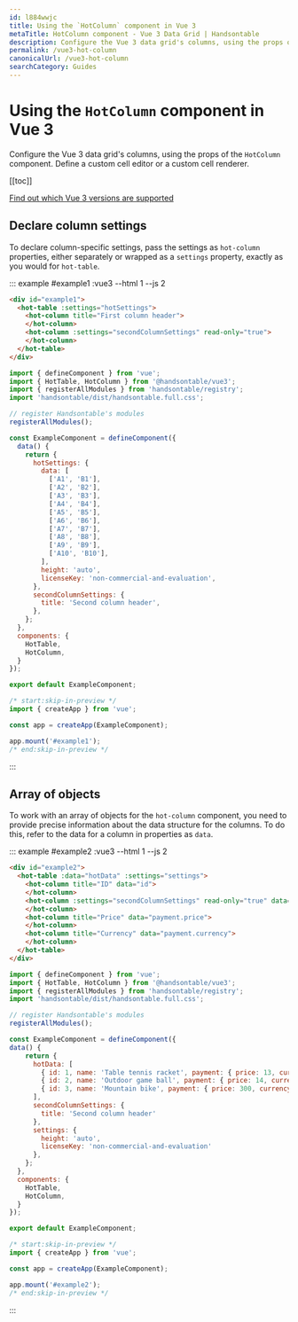 ```yaml
---
id: l884wwjc
title: Using the `HotColumn` component in Vue 3
metaTitle: HotColumn component - Vue 3 Data Grid | Handsontable
description: Configure the Vue 3 data grid's columns, using the props of the "HotColumn" component. Define a custom cell editor or a custom cell renderer.
permalink: /vue3-hot-column
canonicalUrl: /vue3-hot-column
searchCategory: Guides
---
```


# Using the `HotColumn` component in Vue 3

Configure the Vue 3 data grid's columns, using the props of the `HotColumn` component. Define a custom cell editor or a custom cell renderer.

[[toc]]

[Find out which Vue 3 versions are supported](@/guides/integrate-with-vue3/vue3-installation.md#vue-3-version-support)

## Declare column settings

To declare column-specific settings, pass the settings as `hot-column` properties, either separately or wrapped as a `settings` property, exactly as you would for `hot-table`.

::: example #example1 :vue3 --html 1 --js 2

```html
<div id="example1">
  <hot-table :settings="hotSettings">
    <hot-column title="First column header">
    </hot-column>
    <hot-column :settings="secondColumnSettings" read-only="true">
    </hot-column>
  </hot-table>
</div>
```

```js
import { defineComponent } from 'vue';
import { HotTable, HotColumn } from '@handsontable/vue3';
import { registerAllModules } from 'handsontable/registry';
import 'handsontable/dist/handsontable.full.css';

// register Handsontable's modules
registerAllModules();

const ExampleComponent = defineComponent({
  data() {
    return {
      hotSettings: {
        data: [
          ['A1', 'B1'],
          ['A2', 'B2'],
          ['A3', 'B3'],
          ['A4', 'B4'],
          ['A5', 'B5'],
          ['A6', 'B6'],
          ['A7', 'B7'],
          ['A8', 'B8'],
          ['A9', 'B9'],
          ['A10', 'B10'],
        ],
        height: 'auto',
        licenseKey: 'non-commercial-and-evaluation',
      },
      secondColumnSettings: {
        title: 'Second column header',
      },
    };
  },
  components: {
    HotTable,
    HotColumn,
  }
});

export default ExampleComponent;

/* start:skip-in-preview */
import { createApp } from 'vue';

const app = createApp(ExampleComponent);

app.mount('#example1');
/* end:skip-in-preview */
```

:::

## Array of objects

To work with an array of objects for the `hot-column` component, you need to provide precise information about the data structure for the columns. To do this, refer to the data for a column in properties as `data`.

::: example #example2 :vue3 --html 1 --js 2

```html
<div id="example2">
  <hot-table :data="hotData" :settings="settings">
    <hot-column title="ID" data="id">
    </hot-column>
    <hot-column :settings="secondColumnSettings" read-only="true" data="name">
    </hot-column>
    <hot-column title="Price" data="payment.price">
    </hot-column>
    <hot-column title="Currency" data="payment.currency">
    </hot-column>
  </hot-table>
</div>
```
```js
import { defineComponent } from 'vue';
import { HotTable, HotColumn } from '@handsontable/vue3';
import { registerAllModules } from 'handsontable/registry';
import 'handsontable/dist/handsontable.full.css';

// register Handsontable's modules
registerAllModules();

const ExampleComponent = defineComponent({
data() {
    return {
      hotData: [
        { id: 1, name: 'Table tennis racket', payment: { price: 13, currency: 'PLN' } },
        { id: 2, name: 'Outdoor game ball', payment: { price: 14, currency: 'USD' } },
        { id: 3, name: 'Mountain bike', payment: { price: 300, currency: 'USD' } }
      ],
      secondColumnSettings: {
        title: 'Second column header'
      },
      settings: {
        height: 'auto',
        licenseKey: 'non-commercial-and-evaluation'
      },
    };
  },
  components: {
    HotTable,
    HotColumn,
  }
});

export default ExampleComponent;

/* start:skip-in-preview */
import { createApp } from 'vue';

const app = createApp(ExampleComponent);

app.mount('#example2');
/* end:skip-in-preview */
```

:::

